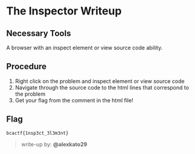 # The Inspector Writeup

## Necessary Tools
A browser with an inspect element or view source code ability.

## Procedure
1. Right click on the problem and inspect element or view source code
1. Navigate through the source code to the html lines that correspond to the problem
1. Get your flag from the comment in the html file!

## Flag
`bcactf{1nsp3ct_3l3m3nt}`

> write-up by: **@alexkato29**